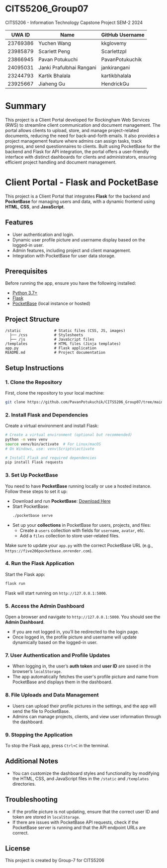 # CITS5206_Group07
CITS5206 - Information Technology Capstone Project SEM-2 2024


| UWA ID    | Name                      | GitHub Username    |
| --------- | ------------------------- | ------------------ |
| 23769386  | Yuchen Wang                | kkglovemy          |
| 23985879  | Scarlett Peng              | Scarlettzpl        |
| 23866945  | Pavan Potukuchi            | PavanPotukuchik    |
| 24095031  | Janki Prafulbhai Rangani   | jankirangani       |
| 23244793  | Kartik Bhalala             | kartikbhalala      |
| 23925667  | Jiaheng Gu                 | HendrickGu         |
	
# Summary
This project is a Client Portal developed for Rockingham Web Services (RWS) to streamline client communication and document management. The portal allows clients to upload, store, and manage project-related documents, reducing the need for back-and-forth emails. It also provides a project management feature where admins can assign tasks, track progress, and send questionnaires to clients. Built using PocketBase for the backend and Flask for API integration, the portal offers a user-friendly interface with distinct dashboards for clients and administrators, ensuring efficient project handling and document management.

# Client Portal - Flask and PocketBase

This project is a Client Portal that integrates **Flask** for the backend and **PocketBase** for managing users and data, with a dynamic frontend using **HTML**, **CSS**, and **JavaScript**.

## Features
- User authentication and login.
- Dynamic user profile picture and username display based on the logged-in user.
- Admin features, including project and client management.
- Integration with PocketBase for user data storage.

## Prerequisites
Before running the app, ensure you have the following installed:
- [Python 3.7+](https://www.python.org/downloads/)
- [Flask](https://flask.palletsprojects.com/en/2.0.x/installation/)
- [PocketBase](https://pocketbase.io/docs/) (local instance or hosted)

## Project Structure
```
/static               # Static files (CSS, JS, images)
  ├── /css            # Stylesheets
  ├── /js             # JavaScript files
/templates            # HTML files (Jinja templates)
app.py                # Flask application
README.md             # Project documentation
```

## Setup Instructions

### 1. Clone the Repository
First, clone the repository to your local machine:
```bash
git clone https://github.com/PavanPotukuchik/CITS5206_Group07/tree/main
```

### 2. Install Flask and Dependencies
Create a virtual environment and install Flask:
```bash
# Create a virtual environment (optional but recommended)
python -m venv venv
source venv/bin/activate  # For Linux/macOS
# On Windows, use: venv\Scripts\activate

# Install Flask and required dependencies
pip install Flask requests
```

### 3. Set Up PocketBase
You need to have **PocketBase** running locally or use a hosted instance. Follow these steps to set it up:

- Download and run **PocketBase**: [Download Here](https://pocketbase.io/docs/)
- Start PocketBase:
  ```bash
  ./pocketbase serve
  ```
- Set up your **collections** in PocketBase for users, projects, and files:
  - Create a `users` collection with fields for `username`, `avatar`, etc.
  - Add a `files` collection to store user-related files.
  
Make sure to update your `app.py` with the correct PocketBase URL (e.g., `https://five206pocketbase.onrender.com`).

### 4. Run the Flask Application
Start the Flask app:
```bash
flask run
```
Flask will start running on `http://127.0.0.1:5000`.

### 5. Access the Admin Dashboard
Open a browser and navigate to `http://127.0.0.1:5000`. You should see the **Admin Dashboard**.

- If you are not logged in, you’ll be redirected to the login page.
- Once logged in, the profile picture and username will update dynamically based on the logged-in user.

### 7. User Authentication and Profile Updates
- When logging in, the user’s **auth token** and **user ID** are saved in the browser’s `localStorage`.
- The app automatically fetches the user's profile picture and name from PocketBase and displays them in the dashboard.

### 8. File Uploads and Data Management
- Users can upload their profile pictures in the settings, and the app will send the file to PocketBase.
- Admins can manage projects, clients, and view user information through the dashboard.

### 9. Stopping the Application
To stop the Flask app, press `Ctrl+C` in the terminal.

## Additional Notes
- You can customize the dashboard styles and functionality by modifying the HTML, CSS, and JavaScript files in the `/static` and `/templates` directories.

## Troubleshooting
- If the profile picture is not updating, ensure that the correct user ID and token are stored in `localStorage`.
- If there are issues with PocketBase API requests, check if the PocketBase server is running and that the API endpoint URLs are correct.

## License
This project is created by Group-7 for CITS5206


